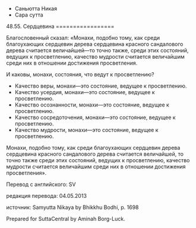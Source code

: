 









* Саньютта Никая
* Сара сутта


48\.55\. Сердцевина
\=\=\=\=\=\=\=\=\=\=\=\=\=\=\=\=\=



Благословенный сказал: «Монахи, подобно тому, как среди благоухающих сердцевин дерева сердцевина красного сандалового дерева считается величайшей—то точно также, среди этих состояний, ведущих к просветлению, качество мудрости считается величайшим среди них в отношении достижения просветления\.


И каковы, монахи, состояния, что ведут к просветлению?


* Качество веры, монахи—это состояние, ведущее к просветлению\.
* Качество усердия, монахи—это состояние, ведущее к просветлению\.
* Качество осознанности, монахи—это состояние, ведущее к просветлению\.
* Качество сосредоточения, монахи—это состояние, ведущее к просветлению\.
* Качество мудрости, монахи—это состояние, ведущее к просветлению\.


Монахи, подобно тому, как среди благоухающих сердцевин дерева сердцевина красного сандалового дерева считается величайшей, то точно также среди этих состояний, ведущих к просветлению, качество мудрости считается величайшим среди них в отношении достижения просветления»\.



Перевод с английского: SV


редакция перевода: 04\.05\.2013


источник: Samyutta Nikaya by Bhikkhu Bodhi, p\. 1698


Prepared for SuttaCentral by Aminah Borg\-Luck\.






